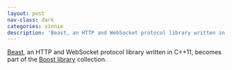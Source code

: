 ```yaml
---
layout: post
nav-class: dark
categories: vinnie
description: 'Beast, an HTTP and WebSocket protocol library written in C++11, becomes part of the Boost library collection.'
---
```

<a href="https://github.com/boostorg/beast">Beast</a>, an HTTP and
WebSocket protocol library written in C++11, becomes part of the
<a href="https://boost.org">Boost library</a> collection.
